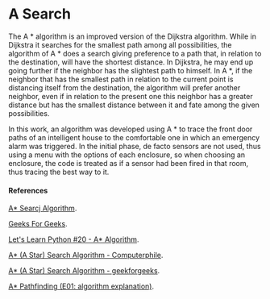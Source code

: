 # A Search

The A * algorithm is an improved version of the Dijkstra algorithm. While in Dijkstra it searches for the smallest path among all possibilities, the algorithm of A * does a search giving preference to a path that, in relation to the destination, will have the shortest distance. In Dijkstra, he may end up going further if the neighbor has the slightest path to himself. In A *, if the neighbor that has the smallest path in relation to the current point is distancing itself from the destination, the algorithm will prefer another neighbor, even if in relation to the present one this neighbor has a greater distance but has the smallest distance between it and fate among the given possibilities.

In this work, an algorithm was developed using A * to trace the front door paths of an intelligent house to the comfortable one in which an emergency alarm was triggered. In the initial phase, de facto sensors are not used, thus using a menu with the options of each enclosure, so when choosing an enclosure, the code is treated as if a sensor had been fired in that room, thus tracing the best way to it.

#### References 

[A* Searcj Algorithm](https://en.wikipedia.org/wiki/A*_search_algorithm). 

[Geeks For Geeks](https://www.geeksforgeeks.org/a-search-algorithm). 

[Let's Learn Python #20 - A* Algorithm](https://www.youtube.com/watch?v=ob4faIum4kQ).

[A* (A Star) Search Algorithm - Computerphile](https://www.youtube.com/watch?v=ySN5Wnu88nE).

[A* (A Star) Search Algorithm - geekforgeeks](https://www.youtube.com/watch?v=ySN5Wnu88nE).

[A* Pathfinding (E01: algorithm explanation)](https://www.youtube.com/watch?v=-L-WgKMFuhE).
